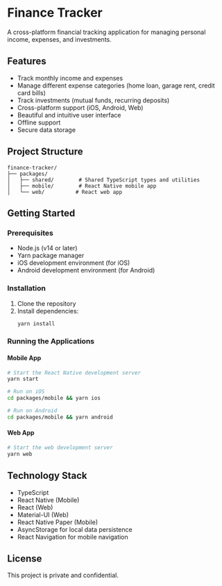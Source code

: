 # Finance Tracker

A cross-platform financial tracking application for managing personal income, expenses, and investments.

## Features

- Track monthly income and expenses
- Manage different expense categories (home loan, garage rent, credit card bills)
- Track investments (mutual funds, recurring deposits)
- Cross-platform support (iOS, Android, Web)
- Beautiful and intuitive user interface
- Offline support
- Secure data storage

## Project Structure

```
finance-tracker/
├── packages/
│   ├── shared/        # Shared TypeScript types and utilities
│   ├── mobile/        # React Native mobile app
│   └── web/          # React web app
```

## Getting Started

### Prerequisites

- Node.js (v14 or later)
- Yarn package manager
- iOS development environment (for iOS)
- Android development environment (for Android)

### Installation

1. Clone the repository
2. Install dependencies:
   ```bash
   yarn install
   ```

### Running the Applications

#### Mobile App
```bash
# Start the React Native development server
yarn start

# Run on iOS
cd packages/mobile && yarn ios

# Run on Android
cd packages/mobile && yarn android
```

#### Web App
```bash
# Start the web development server
yarn web
```

## Technology Stack

- TypeScript
- React Native (Mobile)
- React (Web)
- Material-UI (Web)
- React Native Paper (Mobile)
- AsyncStorage for local data persistence
- React Navigation for mobile navigation

## License

This project is private and confidential.

